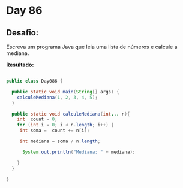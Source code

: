 # Day 86

## Desafio:

Escreva um programa Java que leia uma lista de números e calcule a mediana.

**Resultado:**

```java

public class Day086 {

  public static void main(String[] args) {
    calculeMediana(1, 2, 3, 4, 5);
  }

  public static void calculeMediana(int... n){
    int  count = 0;
    for (int i = 0; i < n.length; i++) {
     int soma =  count += n[i];

     int mediana = soma / n.length;

      System.out.println("Mediana: " + mediana);

    }
  }

}

